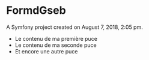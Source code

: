 FormdGseb
=========

A Symfony project created on August 7, 2018, 2:05 pm.

<ul>
<li>Le contenu de ma première puce</li>
<li>Le contenu de ma seconde puce</li>
<li>Et encore une autre puce</li>
</ul>
